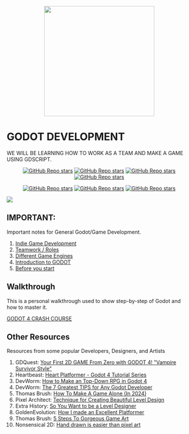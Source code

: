 <div align="center">
    <img src="https://upload.wikimedia.org/wikipedia/commons/5/5a/Godot_logo.svg" width="300"> <br>
</div>

# GODOT DEVELOPMENT

WE WILL BE LEARNING HOW TO WORK AS A TEAM AND MAKE A GAME USING GDSCRIPT.

<div style="margin:0; padding:0;" align="center">

[![GitHub Repo stars](https://img.shields.io/badge/-PAGE-3d8fcc)](https://godotengine.org/)
[![GitHub Repo stars](https://img.shields.io/badge/-SOCIAL-282828)](https://twitter.com/godotengine)
[![GitHub Repo stars](https://img.shields.io/badge/-SUPPORT-f96854)](https://fund.godotengine.org/)
[![GitHub Repo stars](https://img.shields.io/badge/-YOUTUBE-FF0000)](https://www.youtube.com/@GodotEngineOfficial)

</div>

<div align="center" margin:0;padding:0;">

[![GitHub Repo stars](https://img.shields.io/badge/-DOCS-9e9e9e)](https://docs.godotengine.org/en/stable/)
[![GitHub Repo stars](https://img.shields.io/badge/-UPDATES-ffcd00)](https://youtu.be/wHXJPaj6988?si=-bDy0gMy2CCU5L_Q)
[![GitHub Repo stars](https://img.shields.io/badge/-SOURCE-7f4fc9)](https://github.com/VILHALVA/CURSO-DE-GODOT)

</div>

![](https://i.imgur.com/waxVImv.png)

## IMPORTANT:
Important notes for General Godot/Game Development.

1. [Indie Game Development](important/1.%20indie%20game%20development/README.md)
2. [Teamwork / Roles](important/2.%20team/README.md)
3. [Different Game Engines](important/3.%20game%20engines/README.md)
4. [Introduction to GODOT](important/4.%20intro%20to%20godot/README.md)
5. [Before you start](important/5.%20before%20you%20start/README.md)

## Walkthrough
This is a personal walkthrough used to show step-by-step of Godot and how to master it.

[GODOT 4 CRASH COURSE](https://www.youtube.com/playlist?list=PLnWh3HVek9eSRyiWYZCVjpcqMMEp9Kf_P)

## Other Resources
Resources from some popular Developers, Designers, and Artists

1. GDQuest: [Your First 2D GAME From Zero with GODOT 4! "Vampire Survivor Style"](https://youtu.be/GwCiGixlqiU?feature=shared)
2. Heartbeast: [Heart Platformer - Godot 4 Tutorial Series](https://www.youtube.com/watch?v=M8-JVjtJlIQ&list=PL9FzW-m48fn0i9GYBoTY-SI3yOBZjH1kJ)
3. DevWorm: [How to Make an Top-Down RPG in Godot 4](https://www.youtube.com/watch?v=pBoXqW4RykE&list=PL3cGrGHvkwn0zoGLoGorwvGj6dHCjLaGd)
4. DevWorm: [The 7 Greatest TIPS for Any Godot Developer](https://youtu.be/7aNTmYRjVT8?feature=shared)
5. Thomas Brush: [How To Make A Game Alone (In 2024)](https://youtu.be/8wYTDjQxxa8?feature=shared)
6. Pixel Architect: [Technique for Creating Beautiful Level Design](https://youtu.be/qNACGP98b6c?feature=shared)
7. Extra History: [So You Want to be a Level Designer](https://youtu.be/pNvUWHquSHc?feature=shared)
8. GoldenEvolution: [How I made an Excellent Platformer](https://youtu.be/Oet5jqoX14E?feature=shared)
9. Thomas Brush: [5 Steps To Gorgeous Game Art](https://youtu.be/gTZT8GE5928?feature=shared)
10. Nonsensical 2D: [Hand drawn is easier than pixel art](https://youtu.be/LMmZnCsE6HM?feature=shared)

